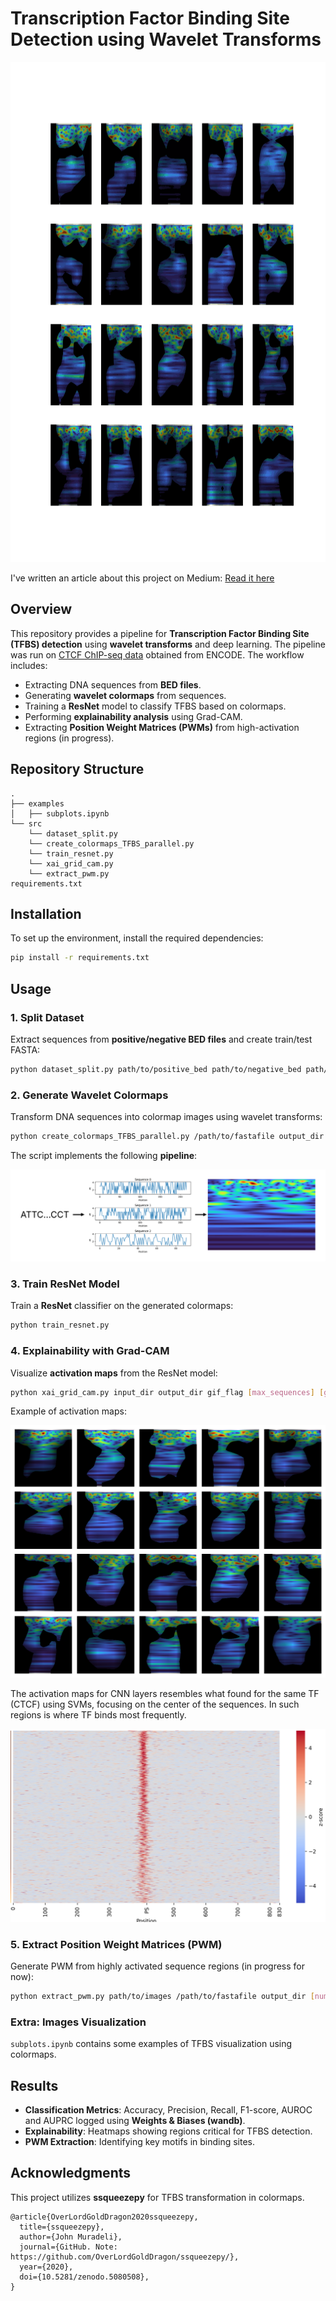 # &#x20;Transcription Factor Binding Site Detection using Wavelet Transforms
<img src="images/layers_activations.gif" alt="drawing" width="1000" height="800"/>

I've written an article about this project on Medium: [Read it here](https://medium.com/@lorenzo.ruggeri37/deciphering-transcription-factor-binding-sites-with-wavelet-transforms-and-deep-learning-6a100d79fb82)


## Overview

This repository provides a pipeline for **Transcription Factor Binding Site (TFBS) detection** using **wavelet transforms** and deep learning. The pipeline was run on [CTCF ChIP-seq data](https://www.encodeproject.org/files/ENCFF796WRU/) obtained from ENCODE. The workflow includes:

- Extracting DNA sequences from **BED files**.
- Generating **wavelet colormaps** from sequences.
- Training a **ResNet** model to classify TFBS based on colormaps.
- Performing **explainability analysis** using Grad-CAM.
- Extracting **Position Weight Matrices (PWMs)** from high-activation regions (in progress).

## Repository Structure

```
.
├── examples
│   ├── subplots.ipynb
└── src
    └── dataset_split.py
    └── create_colormaps_TFBS_parallel.py
    └── train_resnet.py
    └── xai_grid_cam.py
    └── extract_pwm.py
requirements.txt
```

## Installation

To set up the environment, install the required dependencies:

```bash
pip install -r requirements.txt
```

## Usage

### 1. Split Dataset

Extract sequences from **positive/negative BED files** and create train/test FASTA:

```bash
python dataset_split.py path/to/positive_bed path/to/negative_bed path/to/genome.fa
```

### 2. Generate Wavelet Colormaps

Transform DNA sequences into colormap images using wavelet transforms:

```bash
python create_colormaps_TFBS_parallel.py /path/to/fastafile output_dir synchrosqueeze_flag prefix threshold num_workers
```
The script implements the following **pipeline**:

![pipeline](images/pipeline_TFBS.png)

### 3. Train ResNet Model

Train a **ResNet** classifier on the generated colormaps:

```bash
python train_resnet.py
```

### 4. Explainability with Grad-CAM

Visualize **activation maps** from the ResNet model:

```bash
python xai_grid_cam.py input_dir output_dir gif_flag [max_sequences] [gif_output_dir]
```

Example of activation maps:

![Activation maps](images/Layer_2_subplots.png)

The activation maps for CNN layers resembles what found for the same TF (CTCF) using SVMs, focusing on the center of the sequences.
In such regions is where TF binds most frequently.

![Activation maps SVM](images/CTCF_SVM_heatmap.png)



### 5. Extract Position Weight Matrices (PWM)

Generate PWM from highly activated sequence regions (in progress for now):

```bash
python extract_pwm.py path/to/images /path/to/fastafile output_dir [num_sequences]
```

### Extra: Images Visualization

`subplots.ipynb` contains some examples of TFBS visualization using colormaps.

## Results

- **Classification Metrics**: Accuracy, Precision, Recall, F1-score, AUROC and AUPRC logged using **Weights & Biases (wandb)**.
- **Explainability**: Heatmaps showing regions critical for TFBS detection.
- **PWM Extraction**: Identifying key motifs in binding sites.

## Acknowledgments

This project utilizes **ssqueezepy** for TFBS transformation in colormaps.

```
@article{OverLordGoldDragon2020ssqueezepy,
  title={ssqueezepy},
  author={John Muradeli},
  journal={GitHub. Note: https://github.com/OverLordGoldDragon/ssqueezepy/},
  year={2020},
  doi={10.5281/zenodo.5080508},
}
```


